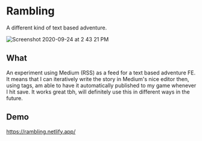 # Rambling
A different kind of text based adventure.

![Screenshot 2020-09-24 at 2 43 21 PM](https://user-images.githubusercontent.com/6733407/94094762-69a05c80-fe74-11ea-9704-979ce7640018.png)

## What
An experiment using Medium (RSS) as a feed for a text based adventure FE. It means that I can iteratively write the story in Medium's nice editor then, using tags, am able to have it automatically published to my game whenever I hit save. It works great tbh, will definitely use this in different ways in the future.

## Demo
https://rambling.netlify.app/

